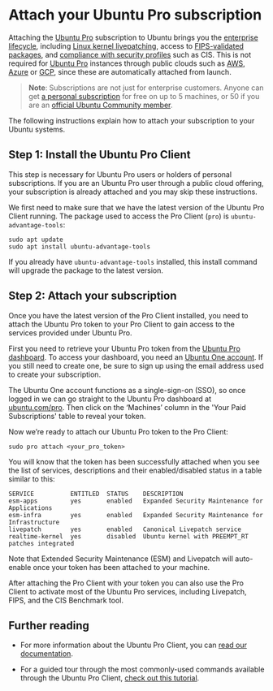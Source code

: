 # Attach your Ubuntu Pro subscription

Attaching the [Ubuntu Pro](https://ubuntu.com/pro) subscription to Ubuntu brings you the [enterprise lifecycle](https://ubuntu.com/about/release-cycle), including [Linux kernel livepatching](https://ubuntu.com/security/livepatch), access to [FIPS-validated packages](https://ubuntu.com/security/fips), and [compliance with security profiles](https://ubuntu.com/security/certifications) such as CIS. This is not required for [Ubuntu Pro](https://ubuntu.com/public-cloud) instances through public clouds such as [AWS](https://ubuntu.com/aws/pro), [Azure](https://ubuntu.com/azure/pro) or [GCP](https://ubuntu.com/gcp/pro), since these are automatically attached from launch.

> **Νote**:
> Subscriptions are not just for enterprise customers. Anyone can get [a personal subscription](https://ubuntu.com/pro) for free on up to 5 machines, or 50 if you are an [official Ubuntu Community member](https://wiki.ubuntu.com/Membership).

The following instructions explain how to attach your subscription to your Ubuntu systems.

## Step 1: Install the Ubuntu Pro Client

This step is necessary for Ubuntu Pro users or holders of personal subscriptions. If you are an Ubuntu Pro user through a public cloud offering, your subscription is already attached and you may skip these instructions.

We first need to make sure that we have the latest version of the Ubuntu Pro Client running. The package used to access the Pro Client (`pro`) is `ubuntu-advantage-tools`:

```
sudo apt update 
sudo apt install ubuntu-advantage-tools
```

If you already have `ubuntu-advantage-tools` installed, this install command will upgrade the package to the latest version.

## Step 2: Attach your subscription

Once you have the latest version of the Pro Client installed, you need to attach the Ubuntu Pro token to your Pro Client to gain access to the services provided under Ubuntu Pro.

First you need to retrieve your Ubuntu Pro token from the [Ubuntu Pro dashboard](https://ubuntu.com/pro). To access your dashboard, you need an [Ubuntu One account](https://login.ubuntu.com/). If you still need to create one, be sure to sign up using the email address used to create your subscription.

The Ubuntu One account functions as a single-sign-on (SSO), so once logged in we can go straight to the Ubuntu Pro dashboard at [ubuntu.com/pro](http://ubuntu.com/pro). Then click on the ‘Machines’ column in the 'Your Paid Subscriptions' table to reveal your token. 

Now we’re ready to attach our Ubuntu Pro token to the Pro Client:

```
sudo pro attach <your_pro_token>
```

You will know that the token has been successfully attached when you see the list of services, descriptions and their enabled/disabled status in a table similar to this:

```
SERVICE          ENTITLED  STATUS    DESCRIPTION
esm-apps         yes       enabled   Expanded Security Maintenance for Applications
esm-infra        yes       enabled   Expanded Security Maintenance for Infrastructure
livepatch        yes       enabled   Canonical Livepatch service
realtime-kernel  yes       disabled  Ubuntu kernel with PREEMPT_RT patches integrated
```

Note that Extended Security Maintenance (ESM) and Livepatch will auto-enable once your token has been attached to your machine.

After attaching the Pro Client with your token you can also use the Pro Client to activate most of the Ubuntu Pro services, including Livepatch, FIPS, and the CIS Benchmark tool.

## Further reading
- For more information about the Ubuntu Pro Client, you can [read our documentation](https://canonical-ubuntu-pro-client.readthedocs-hosted.com/en/latest/).

- For a guided tour through the most commonly-used commands available through the Ubuntu Pro Client, [check out this tutorial](https://canonical-ubuntu-pro-client.readthedocs-hosted.com/en/latest/tutorials/basic_commands.html).
